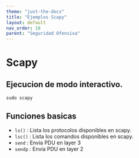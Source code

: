 ```yaml
---
theme: "just-the-docs"
title: "Ejemplos Scapy"
layout: default
nav_order: 18
parent: "Seguridad Ofensiva"
---
```

# Scapy
## Ejecucion de modo interactivo.
`sudo scapy`
## Funciones basicas
- `ls()` : Lista los protocolos disponibles en scapy.
- `lsc()` : Lista los comandos disponibles en scapy.
- `send` : Envia PDU en layer 3
- `sendp` : Envia PDU en layer 2
